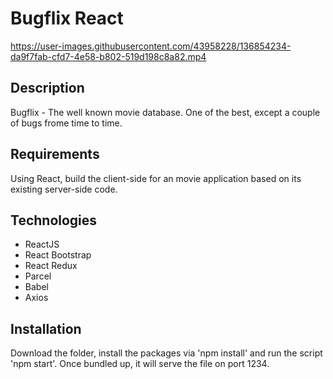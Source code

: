 # Bugflix React

https://user-images.githubusercontent.com/43958228/136854234-da9f7fab-cfd7-4e58-b802-519d198c8a82.mp4

## Description

Bugflix - The well known movie database. One of the best, except a couple of bugs frome time to time.

## Requirements

Using React, build the client-side for an movie application based on its existing server-side code.

## Technologies

- ReactJS
- React Bootstrap
- React Redux
- Parcel
- Babel
- Axios

## Installation

Download the folder, install the packages via 'npm install' and run the script 'npm start'. Once bundled up, it will serve the file on port 1234.
